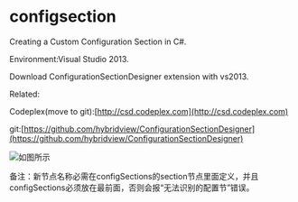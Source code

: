 # configsection
Creating a Custom Configuration Section in C#.

Environment:Visual Studio 2013.

Download ConfigurationSectionDesigner extension with vs2013. 

Related:

Codeplex(move to git):[http://csd.codeplex.com](http://csd.codeplex.com)

git:[https://github.com/hybridview/ConfigurationSectionDesigner](https://github.com/hybridview/ConfigurationSectionDesigner)

![如图所示](http://www.bkjia.com/uploads/allimg/140310/0440592N6-2.png)

备注：新节点名称必需在configSections的section节点里面定义，并且configSections必须放在最前面，否则会报“无法识别的配置节”错误。
